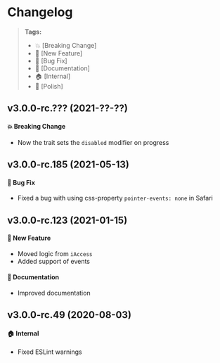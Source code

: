 Changelog
=========

> **Tags:**
> - :boom:       [Breaking Change]
> - :rocket:     [New Feature]
> - :bug:        [Bug Fix]
> - :memo:       [Documentation]
> - :house:      [Internal]
> - :nail_care:  [Polish]

## v3.0.0-rc.??? (2021-??-??)

#### :boom: Breaking Change

* Now the trait sets the `disabled` modifier on progress

## v3.0.0-rc.185 (2021-05-13)

#### :bug: Bug Fix

* Fixed a bug with using css-property `pointer-events: none` in Safari

## v3.0.0-rc.123 (2021-01-15)

#### :rocket: New Feature

* Moved logic from `iAccess`
* Added support of events

#### :memo: Documentation

* Improved documentation

## v3.0.0-rc.49 (2020-08-03)

#### :house: Internal

* Fixed ESLint warnings
